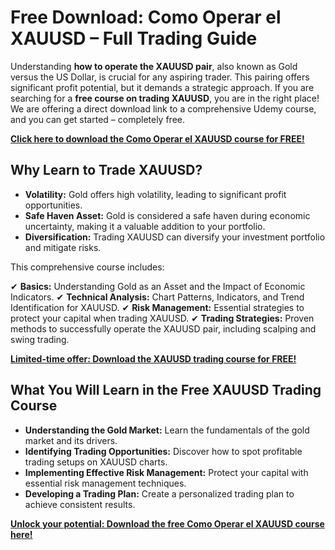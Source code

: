 # Free Download: Como Operar el XAUUSD – Full Trading Guide

Understanding **how to operate the XAUUSD pair**, also known as Gold versus the US Dollar, is crucial for any aspiring trader. This pairing offers significant profit potential, but it demands a strategic approach. If you are searching for a **free course on trading XAUUSD**, you are in the right place! We are offering a direct download link to a comprehensive Udemy course, and you can get started – completely free.

[**Click here to download the Como Operar el XAUUSD course for FREE!**](https://udemywork.com/como-operar-el-xauusd)

## Why Learn to Trade XAUUSD?

*   **Volatility:** Gold offers high volatility, leading to significant profit opportunities.
*   **Safe Haven Asset:** Gold is considered a safe haven during economic uncertainty, making it a valuable addition to your portfolio.
*   **Diversification:** Trading XAUUSD can diversify your investment portfolio and mitigate risks.

This comprehensive course includes:

✔  **Basics:** Understanding Gold as an Asset and the Impact of Economic Indicators.
✔  **Technical Analysis:** Chart Patterns, Indicators, and Trend Identification for XAUUSD.
✔  **Risk Management:** Essential strategies to protect your capital when trading XAUUSD.
✔  **Trading Strategies:** Proven methods to successfully operate the XAUUSD pair, including scalping and swing trading.

[**Limited-time offer: Download the XAUUSD trading course for FREE!**](https://udemywork.com/como-operar-el-xauusd)

## What You Will Learn in the Free XAUUSD Trading Course

*   **Understanding the Gold Market:** Learn the fundamentals of the gold market and its drivers.
*   **Identifying Trading Opportunities:** Discover how to spot profitable trading setups on XAUUSD charts.
*   **Implementing Effective Risk Management:** Protect your capital with essential risk management techniques.
*   **Developing a Trading Plan:** Create a personalized trading plan to achieve consistent results.

[**Unlock your potential: Download the free Como Operar el XAUUSD course here!**](https://udemywork.com/como-operar-el-xauusd)
